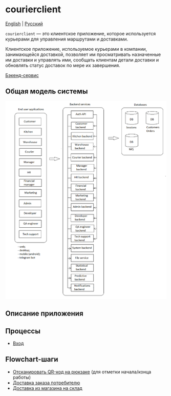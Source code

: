 # courierclient

[English](courierclient.md) | [Русский](courierclient.ru.md)

`courierclient` — это клиентское приложение, которое используется курьерами для управления маршрутами и доставками.

Клиентское приложение, используемое курьерами в компании, занимающейся доставкой, позволяет им просматривать назначенные им доставки и управлять ими, сообщать клиентам детали доставки и обновлять статус доставок по мере их завершения.

[Бэкенд-сервис](../backend/courierbackend.ru.md)

## Общая модель системы

![system_overall](../img/system_overall.png)

## Описание приложения

## Процессы 

- [Вход](../processes/auth/signin.ru.md)

## Flowchart-шаги

- [Отсканировать QR-код на рюкзаке](../flowchartsteps/delivering/scanbackpack.ru.md) (для отметки начала/конца работы)
- [Доставка заказа потребителю](../flowchartsteps/delivering/deliverorder.ru.md)
- [Доставка из магазина на склад](../flowchartsteps/delivering/store2wh.ru.md)
